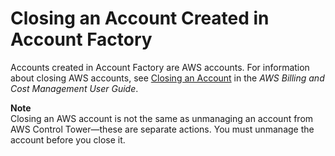 # Closing an Account Created in Account Factory<a name="delete-account"></a>

Accounts created in Account Factory are AWS accounts\. For information about closing AWS accounts, see [Closing an Account](https://docs.aws.amazon.com/awsaccountbilling/latest/aboutv2/close-account.html) in the *AWS Billing and Cost Management User Guide*\.

**Note**  
 Closing an AWS account is not the same as unmanaging an account from AWS Control Tower—these are separate actions\. You must unmanage the account before you close it\.